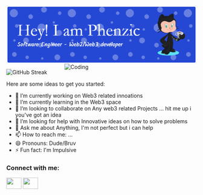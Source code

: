<img align="center" alt="Phenzic" width="1000" src="./github-header-image.png">
<!-- <img align="right" alt="Coding" width="350" src="https://media3.giphy.com/media/QpVUMRUJGokfqXyfa1/200.gif"> -->
<img align="right" alt="Coding" width="350" src="https://res.cloudinary.com/practicaldev/image/fetch/s--sNXjzc6P--/c_limit%2Cf_auto%2Cfl_progressive%2Cq_66%2Cw_880/https://media1.tenor.com/images/0c34272909ee2a4db5606a014082312b/tenor.gif%3Fitemid%3D15828752">

![GitHub Streak](https://github-readme-streak-stats.herokuapp.com?user=Julius170&theme=dark&hide_border=true&background=360CDD&border=B8DDD9)


Here are some ideas to get you started:
- 🔭 I’m currently working on Web3 related innoations
- 🌱 I’m currently learning in the Web3 space
- 👯 I’m looking to collaborate on Any web3 related Projects ... hit me up i you've got an idea
- 🤔 I’m looking for help with Innovative ideas on how to solve problems
- 💬 Ask me about Anything, I'm not perfect but i can help 
- 📫 How to reach me: ...
- 😄 Pronouns: Dude/Bruv
- ⚡ Fun fact: I'm Impulsive 

<h3 align="left">Connect with me:</h3>
<p align="left">
<a href="https://twitter.com/JuliusAyoola1" target="blank"><img align="center" src="https://cdn.jsdelivr.net/npm/simple-icons@3.0.1/icons/twitter.svg" alt="" height="30" width="40" /></a>
<a href="https://www.linkedin.com/in/julius-ogungbola-a71810229/" target="blank"><img align="center" src="https://cdn.jsdelivr.net/npm/simple-icons@3.0.1/icons/linkedin.svg" alt="" height="30" width="40" /></a>
<!-- <a href="your link" target="blank"><img align="center" src="https://cdn.jsdelivr.net/npm/simple-icons@3.0.1/icons/instagram.svg" alt="" height="30" width="40" /></a>
<a href="your link" target="blank"><img align="center" src="https://cdn.jsdelivr.net/npm/simple-icons@3.0.1/icons/youtube.svg" alt="" height="30" width="40" /></a> -->
</p>
